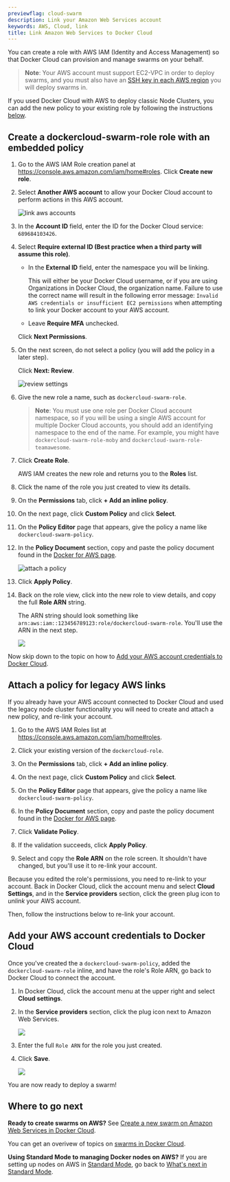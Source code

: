 ```yaml
---
previewflag: cloud-swarm
description: Link your Amazon Web Services account
keywords: AWS, Cloud, link
title: Link Amazon Web Services to Docker Cloud
---
```


You can create a role with AWS IAM (Identity and Access Management) so that
Docker Cloud can provision and manage swarms on your behalf.

> **Note**: Your AWS account must support EC2-VPC in order to deploy swarms, and
you must also have an [SSH key in each AWS region](https://docs.aws.amazon.com/AWSEC2/latest/UserGuide/ec2-key-pairs.html)
you will deploy swarms in.

If you used Docker Cloud with AWS to deploy classic Node Clusters, you can add
the new policy to your existing role by following the instructions
[below](#attach-a-policy-for-legacy-aws-links).

## Create a dockercloud-swarm-role role with an embedded policy

1.  Go to the AWS IAM Role creation panel at  <a href="https://console.aws.amazon.com/iam/home#roles">https://console.aws.amazon.com/iam/home#roles</a>. Click **Create new role**.

2.  Select **Another AWS account** to allow your Docker Cloud account to perform actions in this AWS account.

    ![link aws accounts](images/aws-swarm-iam-role-1.png)

3.  In the **Account ID** field, enter the ID for the Docker Cloud service: `689684103426`.

4. Select **Require external ID (Best practice when a third party will assume this role)**.

    * In the **External ID** field, enter the namespace
    you will be linking.

      This will either be your Docker Cloud username,
      or if you are using Organizations in Docker Cloud,
      the organization name. Failure to use the correct
      name will result in the following error
      message: `Invalid AWS credentials or insufficient
      EC2 permissions` when attempting to link your
      Docker account to your AWS account.

    * Leave **Require MFA** unchecked.

    Click **Next Permissions**.

5.  On the next screen, do not select a policy (you will add the policy in a later step).

    Click **Next: Review**.

    ![review settings](images/aws-swarm-iam-role-3.png)

6.  Give the new role a name, such as `dockercloud-swarm-role`.

    > **Note**: You must use one role per Docker Cloud account
    namespace, so if you will be using a single AWS account for
    multiple Docker Cloud accounts, you should add an
    identifying namespace to the end of the name. For example,
    you might have `dockercloud-swarm-role-moby` and
    `dockercloud-swarm-role-teamawesome`.

7.  Click **Create Role**.

    AWS IAM creates the new role and returns you to the **Roles** list.

8.  Click the name of the role you just created to view its details.

9.  On the **Permissions** tab, click **+ Add an inline policy**.

11. On the next page, click **Custom Policy** and click **Select**.

12. On the **Policy Editor** page that appears, give the policy a name like `dockercloud-swarm-policy`.

13. In the **Policy Document** section, copy and paste the policy document found in the [Docker for AWS page](/docker-for-aws/iam-permissions/).

    ![attach a policy](images/aws-swarm-iam-role-4-policy.png)

14. Click **Apply Policy**.

15. Back on the role view, click into the new role to view details, and copy the full **Role ARN** string.

    The ARN string should look something like `arn:aws:iam::123456789123:role/dockercloud-swarm-role`. You'll use the ARN in the next step.

    ![](images/aws-swarm-iam-role-2.png)

Now skip down to the topic on how to
[Add your AWS account credentials to Docker Cloud](#add-your-aws-account-credentials-to-docker-cloud).

## Attach a policy for legacy AWS links

If you already have your AWS account connected to Docker Cloud and used the
legacy node cluster functionality you will need to create and attach a new
policy, and re-link your account.

1.  Go to the AWS IAM Roles list at  <a href="https://console.aws.amazon.com/iam/home#roles">https://console.aws.amazon.com/iam/home#roles</a>.

2.  Click your existing version of the `dockercloud-role`.

3.  On the **Permissions** tab, click **+ Add an inline policy**.

5.  On the next page, click **Custom Policy** and click **Select**.

6.  On the **Policy Editor** page that appears, give the policy a name like `dockercloud-swarm-policy`.

7.  In the **Policy Document** section, copy and paste the policy document found in the [Docker for AWS page](/docker-for-aws/iam-permissions/).

8.  Click **Validate Policy**.

9.  If the validation succeeds, click **Apply Policy**.

10.  Select and copy the **Role ARN** on the role screen.
    It shouldn't have changed, but you'll use it to re-link your account.

Because you edited the role's permissions, you need to re-link
to your account. Back in Docker Cloud, click the account menu and
select **Cloud Settings**, and in the **Service providers** section,
click the green plug icon to _unlink_ your AWS account.

Then, follow the instructions below to re-link your account.

## Add your AWS account credentials to Docker Cloud

Once you've created the a `dockercloud-swarm-policy`,
added the `dockercloud-swarm-role` inline, and have the role's
Role ARN, go back to Docker Cloud to connect the account.

1.  In Docker Cloud, click the account menu at the upper right and select **Cloud settings**.
2.  In the **Service providers** section, click the plug icon next to Amazon Web Services.

    ![](images/aws-arn-wizard.png)

3.  Enter the full `Role ARN` for the role you just created.
4.  Click **Save**.

    ![](images/aws-creds-cloud.png)

You are now ready to deploy a swarm!

## Where to go next

**Ready to create swarms on AWS?** See [Create a new swarm on Amazon Web Services in Docker Cloud](create-cloud-swarm-aws.md).

You can get an overivew of topics on [swarms in Docker Cloud](index.md).

**Using Standard Mode to managing Docker nodes on AWS?** If you are
setting up nodes on AWS in [Standard Mode](/docker-cloud/standard/),
go back to [What's next in Standard Mode](/docker-cloud/infrastructure/link-aws.md##whats-next).
